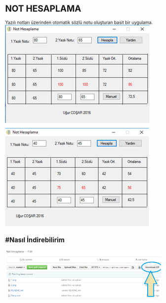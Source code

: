 # NOT HESAPLAMA
 Yazılı notları üzerinden otomatik sözlü notu oluşturan basit bir uygulama.
 ![image](https://raw.githubusercontent.com/ugurcosar/nothesaplama/master/1.png)
 
  ![image](https://raw.githubusercontent.com/ugurcosar/nothesaplama/master/2.png)
  
## #Nasıl İndirebilirim
 ![image](https://raw.githubusercontent.com/ugurcosar/nothesaplama/master/3.png)
